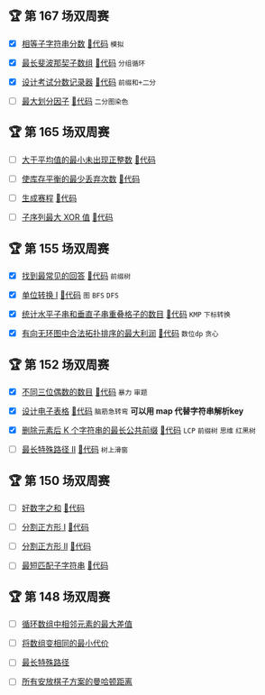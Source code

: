 

## 🏆 第 167 场双周赛
- [x] [相等子字符串分数](https://leetcode.cn/contest/biweekly-contest-167/problems/equal-score-substrings) 
 [🎈代码](bi_100/bi_167/A.java) `模拟`
- [x] [最长斐波那契子数组](https://leetcode.cn/contest/biweekly-contest-167/problems/longest-fibonacci-subarray) 
 [🎈代码](bi_100/bi_167/B.java) `分组循环`
- [x] [设计考试分数记录器](https://leetcode.cn/contest/biweekly-contest-167/problems/design-exam-scores-tracker) 
 [🎈代码](bi_100/bi_167/C.java) `前缀和+二分`
- [ ] [最大划分因子](https://leetcode.cn/contest/biweekly-contest-167/problems/maximum-partition-factor)
 [🎈代码](bi_100/bi_167/D.java) `二分图染色`



## 🏆 第 165 场双周赛
- [ ] [大于平均值的最小未出现正整数](https://leetcode.cn/contest/biweekly-contest-165/problems/smallest-absent-positive-greater-than-average)
 [🎈代码](bi_100/bi_165/A.java)
- [ ] [使库存平衡的最少丢弃次数](https://leetcode.cn/contest/biweekly-contest-165/problems/minimum-discards-to-balance-inventory)
 [🎈代码](bi_100/bi_165/B.java)
- [ ] [生成赛程](https://leetcode.cn/contest/biweekly-contest-165/problems/generate-schedule)
 [🎈代码](bi_100/bi_165/C.java)
- [ ] [子序列最大 XOR 值](https://leetcode.cn/contest/biweekly-contest-165/problems/maximum-xor-of-subsequences)
 [🎈代码](bi_100/bi_165/D.java)



## 🏆 第 155 场双周赛
- [x] [找到最常见的回答](https://leetcode.cn/contest/biweekly-contest-155/problems/find-the-most-common-response)
 [🎈代码](bi_100/bi_155/A.java) `前缀树`
- [x] [单位转换 I](https://leetcode.cn/contest/biweekly-contest-155/problems/unit-conversion-i)
 [🎈代码](bi_100/bi_155/B.java) `图` `BFS` `DFS`
- [x] [统计水平子串和垂直子串重叠格子的数目](https://leetcode.cn/contest/biweekly-contest-155/problems/count-cells-in-overlapping-horizontal-and-vertical-substrings)
 [🎈代码](bi_100/bi_155/C.java) `KMP` `下标转换`
- [x] [有向无环图中合法拓扑排序的最大利润](https://leetcode.cn/contest/biweekly-contest-155/problems/maximum-profit-from-valid-topological-order-in-dag)
 [🎈代码](bi_100/bi_155/D.java) `数位dp` `贪心`



## 🏆 第 152 场双周赛
- [x] [不同三位偶数的数目](https://leetcode.cn/contest/biweekly-contest-152/problems/unique-3-digit-even-numbers) [🎈代码](bi_100/bi_152/A.java) `暴力` `审题` 
- [x] [设计电子表格](https://leetcode.cn/contest/biweekly-contest-152/problems/design-spreadsheet) [🎈代码](bi_100/bi_152/B.java)  `脑筋急转弯` **可以用 map 代替字符串解析key**
- [x] [删除元素后 K 个字符串的最长公共前缀](https://leetcode.cn/contest/biweekly-contest-152/problems/longest-common-prefix-of-k-strings-after-removal) [🎈代码](bi_100/bi_152/C.java) `LCP`  `前缀树` `思维` `红黑树`
- [ ] [最长特殊路径 II](https://leetcode.cn/contest/biweekly-contest-152/problems/longest-special-path-ii) [🎈代码](bi_100/bi_152/D.java) `树上滑窗`



## 🏆 第 150 场双周赛
- [ ] [好数字之和](https://leetcode.cn/contest/biweekly-contest-150/problems/sum-of-good-numbers) [🎈代码](bi_100/bi_150/A.java)
- [ ] [分割正方形 I](https://leetcode.cn/contest/biweekly-contest-150/problems/separate-squares-i) [🎈代码](bi_100/bi_150/B.java)
- [ ] [分割正方形 II](https://leetcode.cn/contest/biweekly-contest-150/problems/separate-squares-ii) [🎈代码](bi_100/bi_150/C.java)
- [ ] [最短匹配子字符串](https://leetcode.cn/contest/biweekly-contest-150/problems/shortest-matching-substring) [🎈代码](bi_100/bi_150/D.java)



## 🏆 第 148 场双周赛
- [ ] [循环数组中相邻元素的最大差值](https://leetcode.cn/contest/biweekly-contest-148/problems/maximum-difference-between-adjacent-elements-in-a-circular-array)
- [ ] [将数组变相同的最小代价](https://leetcode.cn/contest/biweekly-contest-148/problems/minimum-cost-to-make-arrays-identical)
- [ ] [最长特殊路径](https://leetcode.cn/contest/biweekly-contest-148/problems/longest-special-path)
- [ ] [所有安放棋子方案的曼哈顿距离](https://leetcode.cn/contest/biweekly-contest-148/problems/manhattan-distances-of-all-arrangements-of-pieces)



